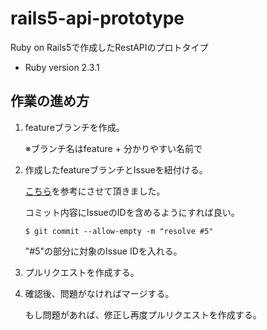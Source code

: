 # rails5-api-prototype
Ruby on Rails5で作成したRestAPIのプロトタイプ

* Ruby version
  2.3.1

## 作業の進め方

1. featureブランチを作成。

    ※ブランチ名はfeature + 分かりやすい名前で

1. 作成したfeatureブランチとIssueを紐付ける。

    [こちら](https://github.com/shiro615/futsal_app/issues/2)を参考にさせて頂きました。

    コミット内容にIssueのIDを含めるようにすれば良い。

    ```
    $ git commit --allow-empty -m "resolve #5"
    ```

    "#5"の部分に対象のIssue IDを入れる。

1. プルリクエストを作成する。

1. 確認後、問題がなければマージする。

    もし問題があれば、修正し再度プルリクエストを作成する。
